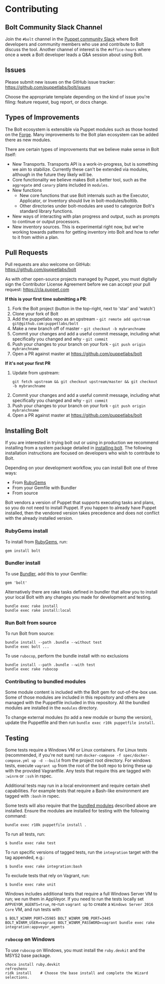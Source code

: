 # Contributing

## Bolt Community Slack Channel 

Join the `#bolt` channel in the [Puppet community Slack](https://slack.puppet.com/) where Bolt developers and community members who use and contribute to Bolt discuss the tool. Another channel of interest is the `#office-hours` where once a week a Bolt developer leads a Q&A session about using Bolt.

## Issues

Please submit new issues on the GitHub issue tracker: https://github.com/puppetlabs/bolt/issues

Choose the appropriate template depending on the kind of issue you're filing: feature request, bug report, or docs change.

## Types of Improvements

The Bolt ecosystem is extensible via Puppet modules such as those hosted on the [Forge](https://forge.puppet.com/). Many improvements to the Bolt plan ecosystem can be added there as new modules.

There are certain types of improvements that we believe make sense in Bolt itself:

* New Transports. Transports API is a work-in-progress, but is something we aim to stabilize. Currently these can't be extended via modules, although in the future they likely will be.
* Core functionality we believe makes Bolt a better tool, such as the `aggregate` and `canary` plans included in `modules`.
* New functions
    * New core functions that use Bolt internals such as the Executor, Applicator, or Inventory should live in bolt-modules/boltlib.
    * Other directories under bolt-modules are used to categorize Bolt's standard library functions.
* New ways of interacting with plan progress and output, such as prompts to continue or output processors.
* New inventory sources. This is experimental right now, but we're working towards patterns for getting inventory into Bolt and how to refer to it from within a plan.

## Pull Requests

Pull requests are also welcome on GitHub: https://github.com/puppetlabs/bolt

As with other open-source projects managed by Puppet, you must digitally sign the Contributor
License Agreement before we can accept your pull request: https://cla.puppet.com

**If this is your first time submitting a PR**:
1. Fork the Bolt project (button in the top-right, next to 'star' and 'watch')
1. Clone your fork of Bolt
1. Add the puppetlabs repo as an upstream - `git remote add upstream git@github.com:puppetlabs/bolt`
1. Make a new branch off of master - `git checkout -b mybranchname`
1. Commit your changes and add a useful commit message, including what specifically you changed and why - `git commit`
1. Push your changes to your branch on your fork - `git push origin mybranchname`
1. Open a PR against master at https://github.com/puppetlabs/bolt

**If it's not your first PR**
1. Update from upstream:
   ```
   git fetch upstream && git checkout upstream/master && git checkout -b mybranchname
   ```
1. Commit your changes and add a useful commit message, including what specifically you changed and why - `git commit`
1. Push your changes to your branch on your fork - `git push origin mybranchname`
1. Open a PR against master at https://github.com/puppetlabs/bolt

## Installing Bolt

If you are interested in trying bolt out or using in production we recommend installing from a system package detailed in [installing bolt](https://puppet.com/docs/bolt/latest/bolt_installing.html). The following installation instructions are focused on developers who wish to contribute to Bolt.

Depending on your development workflow, you can install Bolt one of three ways:

* From [RubyGems](https://rubygems.org)
* From your Gemfile with Bundler
* From source

Bolt vendors a version of Puppet that supports executing tasks and plans, so you do not need to install Puppet. If you happen to already have Puppet installed, then the vendored version takes precedence and does not conflict with the already installed version.

### RubyGems install

To install from [RubyGems](https://rubygems.org), run:

    gem install bolt

### Bundler install

To use [Bundler](https://bundler.io), add this to your Gemfile:

    gem 'bolt'


Alternatively there are rake tasks defined in bundler that allow you to install your local Bolt with any changes you made for development and testing.

    bundle exec rake install
    bundle exec rake install:local

### Run Bolt from source

To run Bolt from source:

    bundle install --path .bundle --without test
    bundle exec bolt ...

To use `rubocop`, perform the bundle install with no exclusions

    bundle install --path .bundle --with test
    bundle exec rake rubocop

### Contributing to bundled modules

Some module content is included with the Bolt gem for out-of-the-box use. Some of those modules are included in this repository and others are managed with the Puppetfile included in this repository. All the bundled modules are installed in the `modules` directory.

To change external modules (to add a new module or bump the version), update the Puppetfile and then run `bundle exec r10k puppetfile install`.

## Testing

Some tests require a Windows VM or Linux containers. For Linux tests (recommended, if you're not sure) run `docker-compose -f spec/docker-compose.yml up -d --build` from the project root directory. For windows tests, execute `vagrant up` from the root of the bolt repo to bring these up with the provided Vagrantfile. Any tests that require this are tagged with `:winrm` or `:ssh` in rspec.

Additional tests may run in a local environment and require certain shell capabilities. For example tests that require a Bash-like environment are tagged with `:bash` in rspec.

Some tests will also require that the [bundled modules](#contributing-to-bundled-modules) described above are installed. Ensure the modules are installed for testing with the following command:
```
bundle exec r10k puppetfile install .
```

To run all tests, run:

    $ bundle exec rake test

To run specific versions of tagged tests, run the `integration` target with the tag appended, e.g.:

    $ bundle exec rake integration:bash

To exclude tests that rely on Vagrant, run:

    $ bundle exec rake unit

Windows includes additional tests that require a full Windows Server VM to run; we run them in AppVeyor. If you need to run the tests locally set `APPVEYOR_AGENTS=true`, re-run `vagrant up` to create a `Windows Server 2016 Core` VM, and run tests with

    $ BOLT_WINRM_PORT=35985 BOLT_WINRM_SMB_PORT=3445 BOLT_WINRM_USER=vagrant BOLT_WINRM_PASSWORD=vagrant bundle exec rake integration:appveyor_agents

### `rubocop` on Windows

To use `rubocop` on Windows, you must install the `ruby.devkit` and the MSYS2 base package.

    choco install ruby.devkit
    refreshenv
    ridk install    # Choose the base install and complete the Wizard selections.
